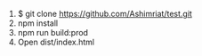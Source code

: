 1. $ git clone https://github.com/Ashimriat/test.git
2. npm install
3. npm run build:prod
4. Open dist/index.html
